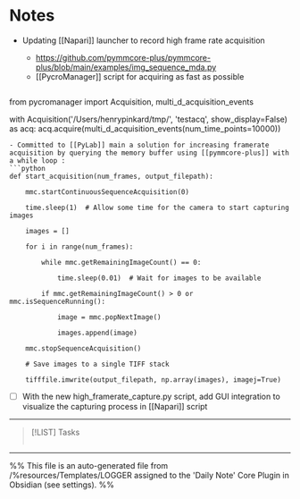 # Notes
- Updating [[Napari]] launcher to record high frame rate acquisition
	- https://github.com/pymmcore-plus/pymmcore-plus/blob/main/examples/img_sequence_mda.py
	- [[PycroManager]] script for acquiring as fast as possible
	
	```python 
from pycromanager import Acquisition, multi_d_acquisition_events

with Acquisition('/Users/henrypinkard/tmp/', 'testacq', show_display=False) as acq:
  acq.acquire(multi_d_acquisition_events(num_time_points=10000))
  ```
- Committed to [[PyLab]] main a solution for increasing framerate acquisition by querying the memory buffer using [[pymmcore-plus]] with a while loop :
```python
def start_acquisition(num_frames, output_filepath):

    mmc.startContinuousSequenceAcquisition(0)

    time.sleep(1)  # Allow some time for the camera to start capturing images

    images = []

    for i in range(num_frames):

        while mmc.getRemainingImageCount() == 0:

            time.sleep(0.01)  # Wait for images to be available

        if mmc.getRemainingImageCount() > 0 or mmc.isSequenceRunning():

            image = mmc.popNextImage()

            images.append(image)

    mmc.stopSequenceAcquisition()

    # Save images to a single TIFF stack

    tifffile.imwrite(output_filepath, np.array(images), imagej=True)
```
- [ ] With the new high_framerate_capture.py script, add GUI integration to visualize the capturing process in [[Napari]] script

---

> [!LIST] Tasks
> ```tasks
> 
> ```

---
%%
This file is an auto-generated file from /%resources/Templates/LOGGER assigned to the 'Daily Note' Core Plugin in Obsidian (see settings). 
%%